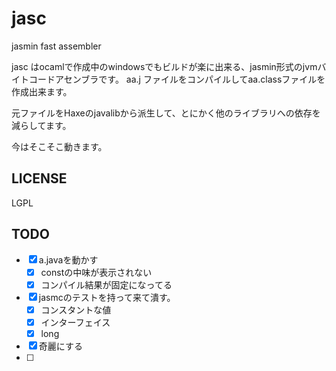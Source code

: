 # jasc

jasmin fast assembler


jasc はocamlで作成中のwindowsでもビルドが楽に出来る、jasmin形式のjvmバイトコードアセンブラです。
aa.j ファイルをコンパイルしてaa.classファイルを作成出来ます。

元ファイルをHaxeのjavalibから派生して、とにかく他のライブラリへの依存を減らしてます。

今はそこそこ動きます。

## LICENSE

LGPL

## TODO

- [x] a.javaを動かす
	- [x] constの中味が表示されない
	- [x] コンパイル結果が固定になってる

- [x] jasmcのテストを持って来て潰す。
	- [x] コンスタントな値
	- [x] インターフェイス
	- [x] long

- [x] 奇麗にする
- [ ] 
